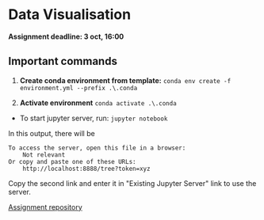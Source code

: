 # Data Visualisation
**Assignment deadline: 3 oct, 16:00**

## Important commands
1. **Create conda environment from template:**
`conda env create -f environment.yml --prefix .\.conda`

2. **Activate environment**
`conda activate .\.conda`


* To start jupyter server, run:
`jupyter notebook`

In this output, there will be 

    To access the server, open this file in a browser:
        Not relevant
    Or copy and paste one of these URLs:
        http://localhost:8888/tree?token=xyz

Copy the second link and enter it in "Existing Jupyter Server" link to use the server.


[Assignment repository](https://github.com/paga-hb/C1VI1B_2025/tree/main)